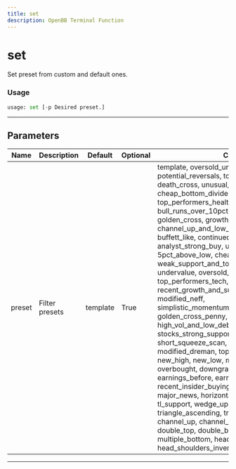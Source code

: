 ```yaml
---
title: set
description: OpenBB Terminal Function
---
```


# set

Set preset from custom and default ones.

### Usage

```python
usage: set [-p Desired preset.]
```

---

## Parameters

| Name | Description | Default | Optional | Choices |
| ---- | ----------- | ------- | -------- | ------- |
| preset | Filter presets | template | True | template, oversold_under_5dol, potential_reversals, top_performers_all, death_cross, unusual_volume, news_scanner, cheap_bottom_dividend, cheap_dividend, top_performers_healthcare, bull_runs_over_10pct, value_stocks, golden_cross, growth_stocks, channel_up_and_low_debt_and_sma_50and200, buffett_like, continued_momentum_scan, analyst_strong_buy, under_15dol_stocks, 5pct_above_low, cheap_oversold, weak_support_and_top_performers, undervalue, oversold_under_3dol, top_performers_tech, rosenwald_gtfo, recent_growth_and_support, heavy_inst_ins, modified_neff, simplistic_momentum_scanner_under_7dol, golden_cross_penny, break_out_stocks, high_vol_and_low_debt, stocks_strong_support_levels, sexy_year, short_squeeze_scan, oversold, rosenwald, modified_dreman, top_gainers, top_losers, new_high, new_low, most_volatile, most_active, overbought, downgrades, upgrades, earnings_before, earnings_after, recent_insider_buying, recent_insider_selling, major_news, horizontal_sr, tl_resistance, tl_support, wedge_up, wedge_down, wedge, triangle_ascending, triangle_descending, channel_up, channel_down, channel, double_top, double_bottom, multiple_top, multiple_bottom, head_shoulders, head_shoulders_inverse |

---
